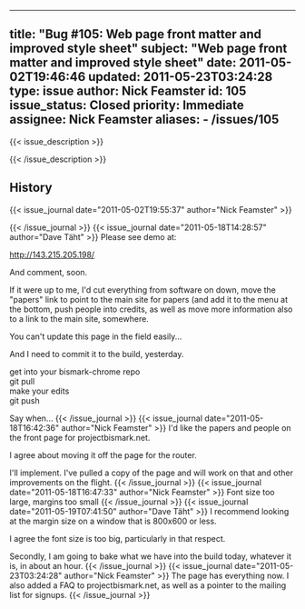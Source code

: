 
---
title: "Bug #105: Web page front matter and improved style sheet"
subject: "Web page front matter and improved style sheet"
date: 2011-05-02T19:46:46
updated: 2011-05-23T03:24:28
type: issue
author: Nick Feamster
id: 105
issue_status: Closed
priority: Immediate
assignee: Nick Feamster
aliases:
    - /issues/105
---

{{< issue_description >}}



{{< /issue_description >}}

## History
{{< issue_journal date="2011-05-02T19:55:37" author="Nick Feamster" >}}

{{< /issue_journal >}}
{{< issue_journal date="2011-05-18T14:28:57" author="Dave Täht" >}}
Please see demo at:

http://143.215.205.198/

And comment, soon.

If it were up to me, I'd cut everything from software on down, move the
"papers" link to point to the main site for papers (and add it to the
menu at the bottom, push people into credits, as well as move more
information also to a link to the main site, somewhere.

You can't update this page in the field easily...

And I need to commit it to the build, yesterday.

get into your bismark-chrome repo\
git pull\
make your edits\
git push

Say when...
{{< /issue_journal >}}
{{< issue_journal date="2011-05-18T16:42:36" author="Nick Feamster" >}}
I'd like the papers and people on the front page for projectbismark.net.

I agree about moving it off the page for the router.

I'll implement. I've pulled a copy of the page and will work on that and
other improvements on the flight.
{{< /issue_journal >}}
{{< issue_journal date="2011-05-18T16:47:33" author="Nick Feamster" >}}
Font size too large, margins too small
{{< /issue_journal >}}
{{< issue_journal date="2011-05-19T07:41:50" author="Dave Täht" >}}
I recommend looking at the margin size on a window that is 800x600 or
less.

I agree the font size is too big, particularly in that respect.

Secondly, I am going to bake what we have into the build today, whatever
it is, in about an hour.
{{< /issue_journal >}}
{{< issue_journal date="2011-05-23T03:24:28" author="Nick Feamster" >}}
The page has everything now. I also added a FAQ to projectbismark.net,
as well as a pointer to the mailing list for signups.
{{< /issue_journal >}}

